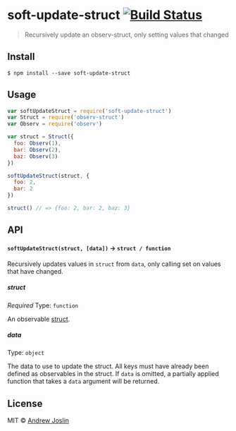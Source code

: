 # soft-update-struct [![Build Status](https://travis-ci.org/ajoslin/soft-update-struct.svg?branch=master)](https://travis-ci.org/ajoslin/soft-update-struct)

> Recursively update an observ-struct, only setting values that changed


## Install

```
$ npm install --save soft-update-struct
```


## Usage

```js
var softUpdateStruct = require('soft-update-struct')
var Struct = require('observ-struct')
var Observ = require('observ')

var struct = Struct({
  foo: Observ(1),
  bar: Observ(2),
  baz: Observ(3)
})

softUpdateStruct(struct, {
  foo: 2,
  bar: 2
})

struct() // => {foo: 2, bar: 2, baz: 3}
```

## API

#### `softUpdateStruct(struct, [data])` -> `struct / function`

Recursively updates values in `struct` from `data`, only calling set on values that have changed.

##### struct

*Required*
Type: `function`

An observable [struct](https://github.com/raynos/observ-struct).

##### data

Type: `object`

The data to use to update the struct. All keys must have already been defined as observables in the struct. If `data` is omitted, a partially applied function that takes a `data` argument will be returned.

## License

MIT © [Andrew Joslin](http://ajoslin.com)
